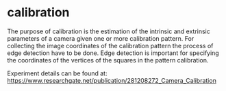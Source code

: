 # calibration

The purpose of calibration is the estimation of the intrinsic and  extrinsic parameters of a camera given one  or  more  calibration  pattern. For collecting  the  image  coordinates  of  the calibration  pattern  the process of edge detection have to be done. Edge detection is important for specifying the coordinates of the vertices of the squares in the pattern calibration.  

Experiment details can be found at: https://www.researchgate.net/publication/281208272_Camera_Calibration 
